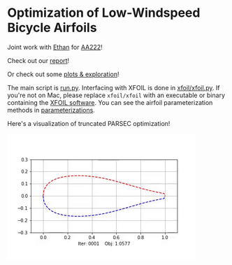 # Optimization of Low-Windspeed Bicycle Airfoils

Joint work with [Ethan](https://github.com/ezshen) for [AA222](aa222.stanford.edu)!

Check out our [report](report.pdf)!

Or check out some [plots & exploration](results/plotting.ipynb)!

The main script is [run.py](run.py). Interfacing with XFOIL is done in [xfoil/xfoil.py](xfoil/xfoil.py). If you're not on Mac, please replace `xfoil/xfoil` with an executable or binary containing the [XFOIL software](https://web.mit.edu/drela/Public/web/xfoil/). You can see the airfoil parameterization methods in [parameterizations](parameterizations).

Here's a visualization of truncated PARSEC optimization!

![](results/plots/trunc_parsec.gif)
